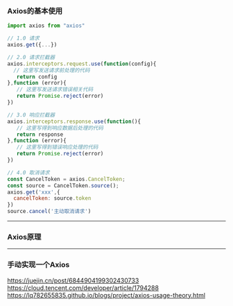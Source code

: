 ### Axios的基本使用
```js
import axios from "axios"

// 1.0 请求
axios.get({...})

// 2.0 请求拦截器
axios.interceptors.request.use(function(config){
  // 这里写发送请求前处理的代码
   return config
},function (error){
   // 这里写发送请求错误相关代码 
   return Promise.reject(error) 
})

// 3.0 响应拦截器
axios.interceptors.response.use(function(){
   // 这里写得到响应数据后处理的代码
   return response 
},function (error){
   // 这里写得到错误响应处理的代码
   return Promise.reject(error) 
})

// 4.0 取消请求
const CancelToken = axios.CancelToken;
const source = CancelToken.source();
axios.get('xxx',{
  cancelToken: source.token  
})
source.cancel('主动取消请求')
```
---

### Axios原理


















---

### 手动实现一个Axios


























https://juejin.cn/post/6844904199302430733
https://cloud.tencent.com/developer/article/1794288
https://lq782655835.github.io/blogs/project/axios-usage-theory.html